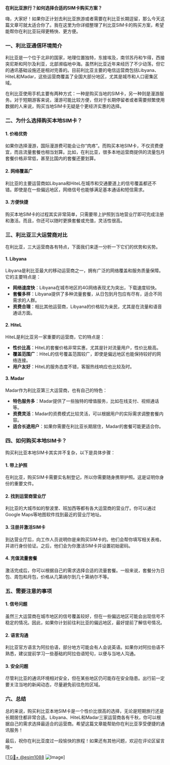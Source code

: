 **在利比亚旅行？如何选择合适的SIM卡购买方案？**

嗨，大家好！如果你正计划去利比亚旅游或者需要在利比亚长期逗留，那么今天这篇文章可就太适合你了。我在这里为你详细整理了利比亚SIM卡的购买方案，希望能帮你在利比亚玩得更畅快、更方便。

### 一、利比亚通信环境简介

利比亚是一个位于北非的国家，地理位置独特，东接埃及，南邻苏丹和乍得，西接突尼斯和阿尔及利亚，北部濒临地中海。虽然利比亚近年来经历了不少动荡，但它的通讯基础设施还是相对完善的。目前利比亚主要的电信运营商包括Libyana、HiteL和Madar，这些运营商覆盖了全国大部分地区，尤其是城市和人口密集区域。

在利比亚使用手机主要有两种方式：一种是购买当地的SIM卡，另一种则是漫游服务。对于短期游客来说，漫游可能比较方便，但对于长期停留者或者需要频繁使用数据的人来说，购买当地SIM卡无疑是个更经济实惠的选择。

### 二、为什么选择购买本地SIM卡？

#### 1. **价格优势**
   如果你选择漫游，国际漫游费可能会让你“肉疼”。而购买本地SIM卡，不仅资费便宜，而且流量套餐也相当划算。比如，在利比亚，很多本地运营商提供的流量包月套餐价格非常低，甚至比国内的套餐还要划算。

#### 2. **网络覆盖广**
   利比亚的主要运营商如Libyana和HiteL在城市和交通要道上的信号覆盖都还不错。即使是在一些偏远地区，网络信号也能够满足基本通话和短信需求。

#### 3. **方便快捷**
   购买本地SIM卡的过程其实非常简单，只需要带上护照到当地营业厅即可完成注册和激活。而且，你还可以随时更换套餐或充值，灵活性很高。

### 三、利比亚三大运营商对比

在利比亚，三大运营商各有特点，下面我们来逐一分析一下它们的优势和劣势。

#### 1. Libyana
Libyana是利比亚最大的移动运营商之一，拥有广泛的网络覆盖和服务质量保障。它的主要特点是：
   - **网络速度快**：Libyana在城市地区的4G网络表现尤为突出，下载速度较快。
   - **套餐多样**：Libyana提供了多种流量套餐，从日包到月包应有尽有，适合不同需求的人群。
   - **资费合理**：相比其他运营商，Libyana的价格较为亲民，尤其是在流量和语音通话方面。

#### 2. HiteL
HiteL是利比亚另一家重要的运营商，它的特点是：
   - **性价比高**：HiteL的套餐价格非常实惠，尤其是针对流量用户，性价比极高。
   - **覆盖范围广**：HiteL的信号覆盖范围较广，即使是偏远地区也能保持较好的网络连接。
   - **用户友好**：HiteL的服务态度不错，客服热线响应也比较及时。

#### 3. Madar
Madar作为利比亚第三大运营商，也有自己的特色：
   - **特色服务多**：Madar提供了一些独特的增值服务，比如在线支付、视频通话等。
   - **资费灵活**：Madar的资费模式比较灵活，可以根据用户的实际需求调整套餐内容。
   - **适合长途用户**：如果你需要在利比亚长期居住，Madar的套餐可能更适合你。

### 四、如何购买本地SIM卡？

购买利比亚本地SIM卡其实并不复杂，以下是具体步骤：

#### 1. 带上护照
   在利比亚，购买SIM卡需要实名制登记，所以你需要随身携带护照。这是证明你身份的重要文件。

#### 2. 找到运营商营业厅
   利比亚的大城市如的黎波里、班加西等都有各大运营商的营业厅。你可以通过Google Maps等地图软件找到最近的营业厅地址。

#### 3. 注册并激活SIM卡
   到达营业厅后，向工作人员说明你是来购买SIM卡的。他们会帮你填写相关表格，并进行身份验证。之后，他们会为你激活SIM卡并设置初始密码。

#### 4. 充值流量套餐
   激活完成后，你可以根据自己的需求选择合适的流量套餐。一般来说，套餐分为日包、周包和月包，价格从几第纳尔到几十第纳尔不等。

### 五、需要注意的事项

#### 1. **信号问题**
   虽然三大运营商在城市地区的信号覆盖较好，但在一些偏远地区可能会出现信号不稳定的情况。因此，如果你计划前往利比亚的偏远地区，最好提前了解信号情况。

#### 2. **语言沟通**
   利比亚官方语言为阿拉伯语，部分地方可能会有人会说英语。如果你对阿拉伯语不熟悉，建议提前学习一些基础的阿拉伯语短句，以便与当地人沟通。

#### 3. **安全问题**
   尽管利比亚的通讯环境相对安全，但在某些地区仍可能存在安全隐患。出行前一定要关注当地的新闻动态，尽量避免前往危险区域。

### 六、总结

总的来说，购买利比亚本地SIM卡是一个性价比很高的选择，无论是短期旅行还是长期居住都非常合适。Libyana、HiteL和Madar三家运营商各有千秋，你可以根据自己的需求选择最适合的运营商。希望这篇文章能帮助你在利比亚享受便捷的通讯服务！

最后，祝你在利比亚度过一段愉快的旅程！如果还有其他问题，欢迎在评论区留言哦~

[[TG💪+ @esim1088](https://t.me/s/esim1088) ![Image](https://i.postimg.cc/4NQfJmqS/Snipaste-2025-05-13-00-14-12.png)]